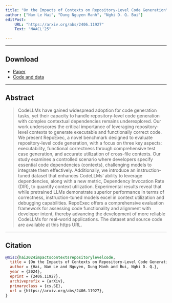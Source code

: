 ```yaml
---
title: "On the Impacts of Contexts on Repository-Level Code Generation" 
author: ["Nam Le Hai", "Dung Nguyen Manh", "Nghi D. Q. Bui"]
editPost:
    URL: "https://arxiv.org/abs/2406.11927"
    Text: "NAACL'25"

---
```


---

## Download

+ [Paper](2406.11927v3.pdf)
+ [Code and data](https://github.com/FSoft-AI4Code/RepoExec)

---

## Abstract

> CodeLLMs have gained widespread adoption for code generation tasks, yet their capacity to handle repository-level code generation with complex contextual dependencies remains underexplored. Our work underscores the critical importance of leveraging repository-level contexts to generate executable and functionally correct code. We present RepoExec, a novel benchmark designed to evaluate repository-level code generation, with a focus on three key aspects: executability, functional correctness through comprehensive test case generation, and accurate utilization of cross-file contexts. Our study examines a controlled scenario where developers specify essential code dependencies (contexts), challenging models to integrate them effectively. Additionally, we introduce an instruction-tuned dataset that enhances CodeLLMs’ ability to leverage dependencies, along with a new metric, Dependency Invocation Rate (DIR), to quantify context utilization. Experimental results reveal that while pretrained LLMs demonstrate superior performance in terms of correctness, instruction-tuned models excel in context utilization and debugging capabilities. RepoExec offers a comprehensive evaluation framework for assessing code functionality and alignment with developer intent, thereby advancing the development of more reliable CodeLLMs for real-world applications. The dataset and source code are available at this https URL.

---


## Citation

```BibTeX
@misc{hai2024impactscontextsrepositorylevelcode,
  title = {On the Impacts of Contexts on Repository-Level Code Generation},
  author = {Hai, Nam Le and Nguyen, Dung Manh and Bui, Nghi D. Q.},
  year = {2024},
  eprint = {2406.11927},
  archiveprefix = {arXiv},
  primaryclass = {cs.SE},
  url = {https://arxiv.org/abs/2406.11927},
}
```
